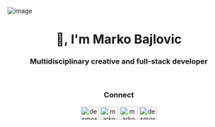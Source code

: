 ![image](https://github.com/arbitrarily/arbitrarily/assets/899183/8932095c-c7fc-4033-bfc6-2b0081ceb8bb)

<h1 align="center">👋, I'm Marko Bajlovic</h1>
<h3 align="center">Multidisciplinary creative and full-stack developer</h3>

<br />

<h3 align="center">Connect</h3>
<p align="center">
  <a href="https://twitter.com/desmosthenes" target="blank"><img align="center" src="https://raw.githubusercontent.com/arbitrarily/arbitrarily/twitter.svg" alt="desmosthenes" height="30" width="40" /></a>
  <a href="https://linkedin.com/in/markobajlovic" target="blank"><img align="center" src="https://raw.githubusercontent.com/arbitrarily/arbitrarily/linkedin.svg" alt="markobajlovic" height="30" width="40" /></a>
  <a href="https://instagram.com/markobajlovic" target="blank"><img align="center" src="https://raw.githubusercontent.com/arbitrarily/arbitrarily/insta.svg" alt="markobajlovic" height="30" width="40" /></a>
  <a href="https://www.youtube.com/@desmosthenes" target="blank"><img align="center" src="https://raw.githubusercontent.com/arbitrarily/arbitrarily/yt.svg" alt="desmosthenes" height="30" width="40" /></a>
</p>